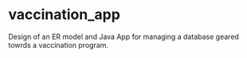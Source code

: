 # vaccination_app
Design of an ER model and Java App for managing a database geared towrds a vaccination program.

